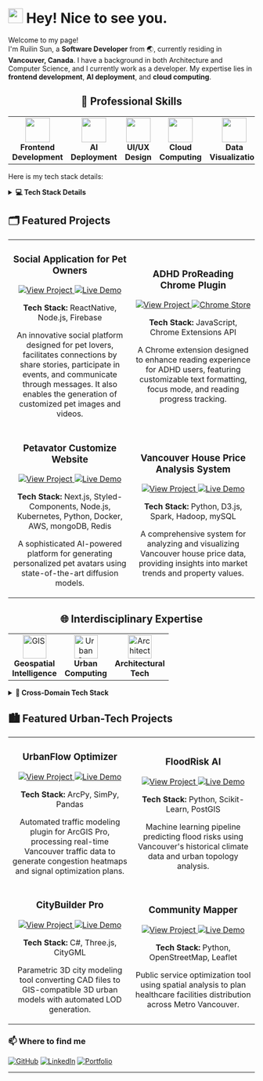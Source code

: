 <h1><img src="https://emojis.slackmojis.com/emojis/images/1531849430/4246/blob-sunglasses.gif?1531849430" width="30"/> Hey! Nice to see you.</h1>

<p>Welcome to my page! </br> I'm Ruilin Sun, a <b>Software Developer</b> from 🌏, currently residing in <img src="https://cdn-icons-png.flaticon.com/512/197/197430.png" width="13"/> <b>Vancouver, Canada</b>. I have a background in both Architecture and Computer Science, and I currently work as a developer. My expertise lies in <b>frontend development</b>, <b>AI deployment</b>, and <b>cloud computing</b>.

<!-- 🚀 Professional Skills -->
<h2 align="center">🚀 Professional Skills</h2>

<div align="center">

  <table>
    <tr>
      <td align="center"><img src="https://img.icons8.com/ios-filled/50/4B0082/react-native.png" width="50"/><br><b>Frontend Development</b></td>
      <td align="center"><img src="https://img.icons8.com/ios-filled/50/0E2F44/artificial-intelligence.png" width="50"/><br><b>AI Deployment</b></td>
      <td align="center"><img src="https://img.icons8.com/ios-filled/50/FF69B4/design.png" width="50"/><br><b>UI/UX Design</b></td>
      <td align="center"><img src="https://img.icons8.com/ios-filled/50/008080/cloud.png" width="50"/><br><b>Cloud Computing</b></td>
      <td align="center"><img src="https://img.icons8.com/ios-filled/50/FFA500/bar-chart.png" width="50"/><br><b>Data Visualization</b></td>
    </tr>
  </table>

</div>

<!-- 详细技能树 -->
<p> Here is my tech stack details: </p>
<details>
<summary><b>💻 Tech Stack Details</b></summary>

<div align="center">

|                                          Frontend Development                                          |                                              Cloud & DevOps                                              |                                                         UI/UX Design                                                          |
| :----------------------------------------------------------------------------------------------------: | :------------------------------------------------------------------------------------------------------: | :---------------------------------------------------------------------------------------------------------------------------: |
|        ![React](https://img.shields.io/badge/React-Expert-blue?style=for-the-badge&logo=react)         |       ![AWS](https://img.shields.io/badge/AWS-Advanced-orange?style=for-the-badge&logo=amazon-aws)       |                  ![Figma](https://img.shields.io/badge/Figma-Advanced-purple?style=for-the-badge&logo=figma)                  |
| ![TypeScript](https://img.shields.io/badge/TypeScript-Expert-blue?style=for-the-badge&logo=typescript) |       ![Docker](https://img.shields.io/badge/Docker-Advanced-blue?style=for-the-badge&logo=docker)       |          ![Material UI](https://img.shields.io/badge/Material_UI-Advanced-deepskyblue?style=for-the-badge&logo=mui)           |
|     ![Next.js](https://img.shields.io/badge/Next.js-Expert-black?style=for-the-badge&logo=next.js)     | ![Kubernetes](https://img.shields.io/badge/Kubernetes-Advanced-blue?style=for-the-badge&logo=kubernetes) |        ![Tailwind CSS](https://img.shields.io/badge/Tailwind_CSS-Advanced-teal?style=for-the-badge&logo=tailwind-css)         |
|      ![Redux](https://img.shields.io/badge/Redux-Advanced-purple?style=for-the-badge&logo=redux)       |   ![Firebase](https://img.shields.io/badge/Firebase-Advanced-yellow?style=for-the-badge&logo=firebase)   |              ![Heatmap Tracking](https://img.shields.io/badge/Heatmap_Tracking-Advanced-red?style=for-the-badge)              |
| ![GraphQL](https://img.shields.io/badge/GraphQL-Intermediate-ff69b4?style=for-the-badge&logo=graphql)  |  ![CI/CD](https://img.shields.io/badge/CI/CD-Intermediate-green?style=for-the-badge&logo=githubactions)  | ![Styled Components](https://img.shields.io/badge/Styled_Components-Advanced-pink?style=for-the-badge&logo=styled-components) |

</details>

<!-- 技能图标墙 -->
<!-- <div align="center">
  <h3>🛠️ Technologies & Tools</h3>

  <p>
    <img src="https://skillicons.dev/icons?i=react,redux,ts,js,nodejs,firebase,docker,aws,figma,sass" />
  </p>
</div> -->

<!-- 项目展示集 -->
<h2>🗂 Featured Projects</h2>

<div align="center">
  <table>
    <tr>
      <td width="50%">
        <h3 align="center">Social Application for Pet Owners</h3>
        <div align="center">
          <!-- <img src="project-screenshot.png" width="300" alt="Pet Social App Screenshot"/> -->
          <p>
            <a href="https://github.com/ruilinlin/bark_buddy">
              <img src="https://img.shields.io/badge/View_Project-4e4e4e?style=for-the-badge&logo=github" alt="View Project"/>
            </a>
            <a href="https://ruilinsun.myportfolio.com/social-application-for-pet-owner">
              <img src="https://img.shields.io/badge/Chrome_Store-4285F4?style=for-the-badge&logo=google-chrome&logoColor=white" alt="Live Demo"/>
            </a>
          </p>
          <p><strong>Tech Stack:</strong> ReactNative, Node.js, Firebase</p>
          <p>An innovative social platform designed for pet lovers, facilitates connections by share stories, participate in events, and communicate through messages. It also enables the generation of customized pet images and videos.</p>
        </div>
      </td>
      <td width="50%">
        <h3 align="center">ADHD ProReading Chrome Plugin</h3>
        <div align="center">
          <!-- <img src="adhd-plugin-screenshot.png" width="300" alt="ADHD ProReading Plugin Screenshot"/> -->
          <p>
            <a href="https://github.com/ruilinlin/adhd-reading-plugin">
              <img src="https://img.shields.io/badge/View_Project-4e4e4e?style=for-the-badge&logo=github" alt="View Project"/>
            </a>
            <a href="https://chrome.google.com/webstore/detail/your-plugin-id">
              <img src="https://img.shields.io/badge/Chrome_Store-4285F4?style=for-the-badge&logo=google-chrome&logoColor=white" alt="Chrome Store"/>
            </a>
          </p>
          <p><strong>Tech Stack:</strong> JavaScript, Chrome Extensions API</p>
          <p>A Chrome extension designed to enhance reading experience for ADHD users, featuring customizable text formatting, focus mode, and reading progress tracking.</p>
        </div>
      </td>
    </tr>
    <tr>
      <td width="50%">
        <h3 align="center">Petavator Customize Website</h3>
        <div align="center">
          <!-- <img src="petavator-screenshot.png" width="300" alt="Petavator Customize Screenshot"/> -->
          <p>
            <a href="https://github.com/ruilinlin/PetAvatarGenerator">
              <img src="https://img.shields.io/badge/View_Project-4e4e4e?style=for-the-badge&logo=github" alt="View Project"/>
            </a>
            <a href="https://www.youtube.com/watch?v=你的视频ID">
              <img src="https://img.shields.io/badge/Live_Demo-FF3850?style=for-the-badge&logo=html5" alt="Live Demo"/>
            </a>
          </p>
          <p><strong>Tech Stack:</strong> Next.js, Styled-Components, Node.js, Kubernetes, Python, Docker, AWS, mongoDB, Redis</p>
          <p>A sophisticated AI-powered platform for generating personalized pet avatars using state-of-the-art diffusion models.</p>
        </div>
      </td>
      <td width="50%">
        <h3 align="center">Vancouver House Price Analysis System</h3>
        <div align="center">
          <!-- <img src="project-screenshot-2.png" width="300" alt="Multimedia Content Management System Screenshot"/> -->
          <p>
            <a href="https://github.com/ruilinsun/geospatial-visualization">
              <img src="https://img.shields.io/badge/View_Project-4e4e4e?style=for-the-badge&logo=github" alt="View Project"/>
            </a>
            <a href="https://geospatial-viz.demo.link">
              <img src="https://img.shields.io/badge/Live_Demo-FF3850?style=for-the-badge&logo=html5" alt="Live Demo"/>
            </a>
          </p>
          <p><strong>Tech Stack:</strong> Python, D3.js, Spark, Hadoop, mySQL</p>
          <p>A comprehensive system for analyzing and visualizing Vancouver house price data, providing insights into market trends and property values.</p>
        </div>
      </td>
    </tr>
  </table>
</div>

<!-- ==================== 下半部分：跨学科领域 ==================== -->
<h2 align="center">🌐 Interdisciplinary Expertise</h2>

<!-- 跨学科三板块 -->
<div align="center">
  <table>
    <tr>
      <td align="center">
        <img src="https://skillicons.dev/icons?i=gis" width="48" height="48" alt="GIS"/><br>
        <b>Geospatial<br>Intelligence</b>
      </td>
      <td align="center">
        <img src="https://skillicons.dev/icons?i=urbancomputing" width="48" height="48" alt="Urban Computing"/><br>
        <b>Urban<br>Computing</b>
      </td>
      <td align="center">
        <img src="https://skillicons.dev/icons?i=autocad" width="48" height="48" alt="Architecture"/><br>
        <b>Architectural<br>Tech</b>
      </td>
    </tr>
  </table>
</div>

<!-- 跨学科项目技术栈 -->
<details>
<summary><b>🔧 Cross-Domain Tech Stack</b></summary>
<div align="center">

| Geospatial Development                                                                            | Urban Data Science                                                                             | Architectural Integration                                                                     |
| ------------------------------------------------------------------------------------------------- | ---------------------------------------------------------------------------------------------- | --------------------------------------------------------------------------------------------- |
| ![ArcGIS Pro SDK](https://img.shields.io/badge/ArcGIS_Pro_SDK-Expert-2E75B6?style=flat&logo=esri) | ![GeoPandas](https://img.shields.io/badge/GeoPandas-Advanced-3776AB?style=flat&logo=python)    | ![Revit API](https://img.shields.io/badge/Revit_API-Advanced-32CD32?style=flat&logo=autodesk) |
| ![QGIS Plugins](https://img.shields.io/badge/QGIS_Plugins-Advanced-589632?style=flat&logo=qgis)   | ![PyTorch Geo](https://img.shields.io/badge/PyTorch_Geo-Expert-EE4C2C?style=flat&logo=pytorch) | ![IFC.js](https://img.shields.io/badge/IFC.js-Intermediate-4CAF50?style=flat)                 |
| ![CesiumJS](https://img.shields.io/badge/CesiumJS-3D_Maps-8DD6F9?style=flat&logo=cesium)          | ![NetworkX](https://img.shields.io/badge/NetworkX-Urban_Graphs-FF6F00?style=flat)              | ![BIM](https://img.shields.io/badge/BIM_Automation-Advanced-FF7043?style=flat)                |

</details>

<!-- 跨学科项目展示 -->
<h2>🏙️ Featured Urban-Tech Projects</h2>
<div align="center">
  <table>
    <tr>
      <td width="50%">
        <h3 align="center">UrbanFlow Optimizer</h3>
        <div align="center">
          <!-- <img src="urbanflow-screenshot.png" width="300" alt="UrbanFlow Screenshot"/> -->
          <p>
            <a href="https://github.com/ruilinsun/urbanflow">
              <img src="https://img.shields.io/badge/View_Project-4e4e4e?style=for-the-badge&logo=github" alt="View Project"/>
            </a>
            <a href="https://urbanflow-demo.com">
              <img src="https://img.shields.io/badge/Live_Demo-FF3850?style=for-the-badge&logo=html5" alt="Live Demo"/>
            </a>
          </p>
          <p><strong>Tech Stack:</strong> ArcPy, SimPy, Pandas</p>
          <p>Automated traffic modeling plugin for ArcGIS Pro, processing real-time Vancouver traffic data to generate congestion heatmaps and signal optimization plans.</p>
        </div>
      </td>
      <td width="50%">
        <h3 align="center">FloodRisk AI</h3>
        <div align="center">
          <!-- <img src="floodrisk-screenshot.png" width="300" alt="FloodRisk Screenshot"/> -->
          <p>
            <a href="https://github.com/ruilinsun/floodrisk">
              <img src="https://img.shields.io/badge/View_Project-4e4e4e?style=for-the-badge&logo=github" alt="View Project"/>
            </a>
            <a href="https://floodrisk-demo.com">
              <img src="https://img.shields.io/badge/Live_Demo-FF3850?style=for-the-badge&logo=html5" alt="Live Demo"/>
            </a>
          </p>
          <p><strong>Tech Stack:</strong> Python, Scikit-Learn, PostGIS</p>
          <p>Machine learning pipeline predicting flood risks using Vancouver's historical climate data and urban topology analysis.</p>
        </div>
      </td>
    </tr>
    <tr>
      <td width="50%">
        <h3 align="center">CityBuilder Pro</h3>
        <div align="center">
          <!-- <img src="citybuilder-screenshot.png" width="300" alt="CityBuilder Screenshot"/> -->
          <p>
            <a href="https://github.com/ruilinsun/citybuilder">
              <img src="https://img.shields.io/badge/View_Project-4e4e4e?style=for-the-badge&logo=github" alt="View Project"/>
            </a>
            <a href="https://citybuilder-demo.com">
              <img src="https://img.shields.io/badge/Live_Demo-FF3850?style=for-the-badge&logo=html5" alt="Live Demo"/>
            </a>
          </p>
          <p><strong>Tech Stack:</strong> C#, Three.js, CityGML</p>
          <p>Parametric 3D city modeling tool converting CAD files to GIS-compatible 3D urban models with automated LOD generation.</p>
        </div>
      </td>
      <td width="50%">
        <h3 align="center">Community Mapper</h3>
        <div align="center">
          <!-- <img src="mapper-screenshot.png" width="300" alt="Community Mapper Screenshot"/> -->
          <p>
            <a href="https://github.com/ruilinsun/mapper">
              <img src="https://img.shields.io/badge/View_Project-4e4e4e?style=for-the-badge&logo=github" alt="View Project"/>
            </a>
            <a href="https://mapper-demo.com">
              <img src="https://img.shields.io/badge/Live_Demo-FF3850?style=for-the-badge&logo=html5" alt="Live Demo"/>
            </a>
          </p>
          <p><strong>Tech Stack:</strong> Python, OpenStreetMap, Leaflet</p>
          <p>Public service optimization tool using spatial analysis to plan healthcare facilities distribution across Metro Vancouver.</p>
        </div>
      </td>
    </tr>
  </table>
</div>

<!-- Contact Information -->
<h3>📫 Where to find me</h3>
<p>
  <a href="https://github.com/ruilinsun"><img alt="GitHub" src="https://img.shields.io/badge/-GitHub-181717?logo=github&logoColor=white"/></a>
  <a href="https://linkedin.com/in/ruilinsun"><img alt="LinkedIn" src="https://img.shields.io/badge/-LinkedIn-0A66C2?logo=linkedin&logoColor=white"/></a>
  <a href="https://ruilinsun.dev"><img alt="Portfolio" src="https://img.shields.io/badge/-Portfolio-F24E1E?logo=figma&logoColor=white"/></a>
</p>

---

<!-- <p align="center">This <i>README</i> file is updated <b>every 3 hours</b> via GitHub Actions!</p>
<p align="center"><img src="https://github.com/ruilinsun/ruilinsun/workflows/README%20build/badge.svg" /></p> -->

<!-- <div align="center">
  <video width="300" controls>
    <source src="demo.mp4" type="video/mp4">
  </video>
</div> -->
